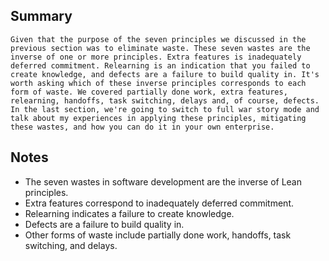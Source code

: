 ## Summary
```
Given that the purpose of the seven principles we discussed in the previous section was to eliminate waste. These seven wastes are the inverse of one or more principles. Extra features is inadequately deferred commitment. Relearning is an indication that you failed to create knowledge, and defects are a failure to build quality in. It's worth asking which of these inverse principles corresponds to each form of waste. We covered partially done work, extra features, relearning, handoffs, task switching, delays and, of course, defects. In the last section, we're going to switch to full war story mode and talk about my experiences in applying these principles, mitigating these wastes, and how you can do it in your own enterprise.
```

## Notes
- The seven wastes in software development are the inverse of Lean principles.
- Extra features correspond to inadequately deferred commitment.
- Relearning indicates a failure to create knowledge.
- Defects are a failure to build quality in.
- Other forms of waste include partially done work, handoffs, task switching, and delays.